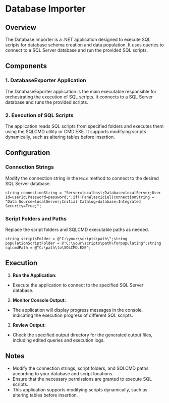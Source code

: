 # ​Database Importer

## ​Overview

The Database Importer is a .NET application designed to execute SQL scripts for database schema creation and data population. It uses queries to connect to a SQL Server database and run the provided SQL scripts.

## ​Components

### ​1. DatabaseExporter Application

The DatabaseExporter application is the main executable responsible for orchestrating the execution of SQL scripts. It connects to a SQL Server database and runs the provided scripts.

### ​2. Execution of SQL Scripts

The application reads SQL scripts from specified folders and executes them using the SQLCMD utility or CMD.EXE. It supports modifying scripts dynamically, such as altering tables before insertion.

## ​Configuration

### ​Connection Strings

Modify the connection string in the `Main` method to connect to the desired SQL Server database.

```
string connectionString = "Server=localhost;Database=localServer;User Id=userId;Password=password;";if(!PanWlasciciel)connectionString = "Data Source=localServer;Initial Catalog=database;Integrated Security=True;";
```

### ​Script Folders and Paths

Replace the script folders and SQLCMD executable paths as needed.

```
string scriptsFolder = @"C:\your\scripts\path\";string populationScriptFolder = @"C:\your\scripts\path\forpupulating";string sqlcmdPath = @"C:\path\to\SQLCMD.EXE";
```

## ​Execution

1. **Run the Application:**

- Execute the application to connect to the specified SQL Server database.

2. **Monitor Console Output:**

- The application will display progress messages in the console, indicating the execution progress of different SQL scripts.

3. **Review Output:**

- Check the specified output directory for the generated output files, including edited queries and execution logs.

## ​Notes

- Modify the connection strings, script folders, and SQLCMD paths according to your database and script locations.
- Ensure that the necessary permissions are granted to execute SQL scripts.
- This application supports modifying scripts dynamically, such as altering tables before insertion.
